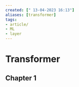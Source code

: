 ```yaml
---
created: [" 13-04-2023 16:13"]
aliases: [transformer]
tags:
- article/
- ML
- layer
---
```


# Transformer

## Chapter 1

